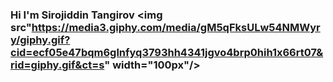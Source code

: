 ### Hi I'm Sirojiddin Tangirov <img src"https://media3.giphy.com/media/gM5qFksULw54NMWyry/giphy.gif?cid=ecf05e47bqm6glnfyq3793hh4341jgvo4brp0hih1x66rt07&rid=giphy.gif&ct=s" width="100px"/>


